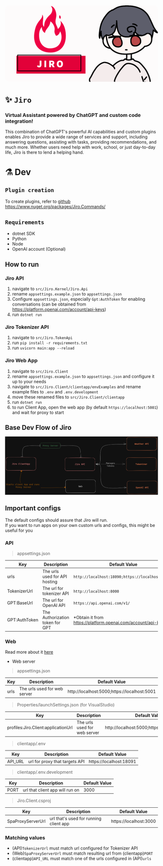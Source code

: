 <p align="center">
    <img src="assets/JiroBanner.png" style="border-radius: 15px;"/>
</p>

# ✨ `Jiro`
### Virtual Assistant powered by ChatGPT and custom code integration! 
This combination of ChatGPT's powerful AI capabilities and custom plugins enables Jiro to provide a wide range of services and support, including answering questions, assisting with tasks, providing recommendations, and much more. Whether users need help with work, school, or just day-to-day life, Jiro is there to lend a helping hand.

# ⚗️ Dev
## `Plugin creation`
To create plugins, refer to [github](https://github.com/HueByte/Jiro.Libs) https://www.nuget.org/packages/Jiro.Commands/

## `Requirements`
- dotnet SDK
- Python
- Node
- OpenAI account (Optional)

## How to run
### **Jiro API**
1. navigate to `src/Jiro.Kernel/Jiro.Api`
2. rename `appsettings.example.json` to `appsettings.json`
3. Configure `appsettings.json`, especially `Gpt:AuthToken` for enabling conversations (can be obtained from https://platform.openai.com/account/api-keys)
4. run `dotnet run`
  
### **Jiro Tokenizer API**
1. navigate to `src/Jiro.TokenApi`
2. run `pip install -r requirements.txt`
3. run `uvicorn main:app --reload`

### **Jiro Web App**
1. navigate to `src/Jiro.Client`
2. rename `appsettings.example.json` to `appsettings.json` and configure it up to your needs
3. navigate to `src/Jiro.Client/clientapp/envExamples` and rename example files to `.env` and `.env.development`
4. move these renamed files to `src/Jiro.Client/clientapp`
5. run `dotnet run`
6. to run Client App, open the web app (by default `https://localhost:5001`) and wait for proxy to start 

## Base Dev Flow of Jiro
![DevFlow](assets/JiroDevFlow.png)

## Important configs
The default configs should assure that Jiro will run.<br />
If you want to run apps on your own custom urls and configs, this might be useful for you

### API
> appsettings.json

| Key | Description | Default Value |
| --- | --- | --- |
| urls | The urls used for API hosting | `http://localhost:18090;https://localhost:18091` |
| TokenizerUrl | The url for tokenizer API | `http://localhost:8000` |
| GPT:BaseUrl | The url for OpenAI API | `https://api.openai.com/v1/` |
| GPT:AuthToken | The Authorization token for GPT | *Obtain it from https://platform.openai.com/account/api-keys |

### Web
Read more about it [here](https://learn.microsoft.com/en-us/aspnet/core/client-side/spa/intro?view=aspnetcore-7.0)

- Web server
> appsettings.json

| Key | Description | Default Value |
| --- | --- | --- |
| urls | The urls used for web server | http://localhost:5000;https://localhost:5001 |

> Properties/launchSettings.json (for VisualStudio)

| Key | Description | Default Value |
| --- | --- | --- |
| profiles:Jiro.Client:applicationUrl | The urls used for web server | http://localhost:5000;https://localhost:5001 |

> clientapp/.env 
 
| Key | Description | Default Value |
| --- | --- | --- |
| API_URL | url for proxy that targets API | https://localhost:18091 |


> clientapp/.env.development

| Key | Description | Default Value |
| --- | --- | --- |
| PORT | url that client app will run on | 3000

> Jiro.Client.csproj

| Key | Description | Default Value |
| --- | --- | --- |
| SpaProxyServerUrl | url that's used for running client app | https://localhost:3000 |

### Matching values
- (API)`TokenizerUrl` must match url configured for Tokenizer API
- (Web)`SpaProxyServerUrl` must match resulting url from (clientapp)`PORT`
- (clientapp)`API_URL` must match one of the urls configured in (API)`urls`